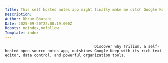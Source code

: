 ```yaml
---
Title: This self hosted notes app might finally make me ditch Google Keep
Description: 
Author: Dhruv Bhutani
Date: 2025-09-20T22:00:19.000Z
Robots: noindex,nofollow
Template: index
---
```


                                            Discover why Trilium, a self-hosted open-source notes app, outshines Google Keep with its rich text editor, data control, and powerful organization tools.
                                        